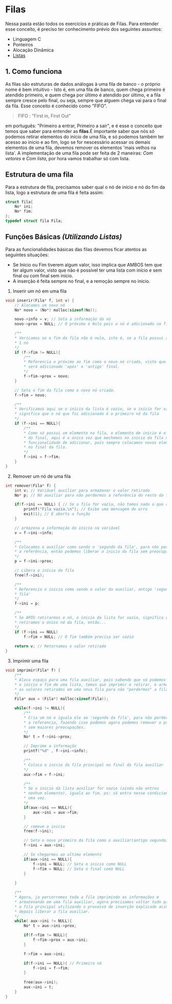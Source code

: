 # Filas
Nessa pasta estão todos os exercícios e práticas de Filas. 
Para entender esse conceito, é preciso ter conhecimento prévio dos seguintes assuntos:

- Linguagem C
- Ponteiros
- Alocação Dinâmica
- [Listas](https://github.com/iagonuvem/aeds-studies/tree/master/pt-br/linked-list)

## 1. Como funciona
As filas são estruturas de dados análogas à uma fila de banco - o próprio nome é bem intuitivo - Isto é, em uma fila de banco, quem chega primeiro é atendido primeiro, e quem chega por último é atendido por último, e a fila sempre cresce pelo final, ou seja, sempre que alguem chega vai para o final da fila. Esse conceito é conhecido como "FIFO".

> FIFO : "First in, First Out"

em português: "Primeiro a entrar, Primeiro a sair", e é esse o conceito que temos que saber para entender as **filas**.É importante saber que nós só podemos retirar elementos do início de uma fila, e só podemos também ter acesso ao inicio e ao fim, logo se for nescessário acessar os demais elementos de uma fila, devemos remover os elementos 'mais velhos na lista'. A implementação de uma fila pode ser feita de 2 maneiras: *Com vetores* e *Com lista*, por hora vamos trabalhar só com lista.

## Estrutura de uma fila 

Para a estrutura de fila, precisamos saber qual o nó de início e nó do fim da lista, logo a estrutura de uma fila é feita assim:

```c
struct fila{
	No* ini;
	No* fim;
};
typedef struct fila Fila;
```

## Funções Básicas *(Utilizando Listas)*
Para as funcionalidades básicas das filas devemos ficar atentos as seguintes situações:
- Se Inicio ou Fim tiverem algum valor, isso implica que AMBOS tem que ter algum valor, visto que não é possível ter uma lista com início e sem final ou com final sem início.
- A inserção é feita sempre no final, e a remoção sempre no inicio.

1. Inserir um nó em uma fila

```c
void inserir(Fila* f, int v) {
	// Alocamos um novo nó 
    No* novo = (No*) malloc(sizeof(No));

    novo->info = v; // Seta a informação do nó
    novo->prox = NULL; // O próximo é Nulo pois o nó é adicionado no fim.

    /**
	* Vericamos se o fim da fila não é nulo, isto é, se a fila possui ao menos
	* 1 nó
	*/
    if (f->fim != NULL){
    	/**
    	* Referencia o próximo ao fim como o novo nó criado, visto que este
    	* será adicionado 'após' o 'antigo' final.
    	*/
        f->fim->prox = novo; 
    }

    // Seta o fim da fila como o novo nó criado.
    f->fim = novo;

    /**
    * Verificamos aqui se o início da lista é vazio, se o início for vazio
    * significa que o nó que foi adicionado é o primeiro nó da fila
    */
    if (f->ini == NULL){
    	/**
    	* Como só possui um elemento na fila, o elemento de inicio é o mesmo
    	* do final, aqui é a única vez que mechemos no inicio da fila na 
    	* funcionalidade de adicionar, pois sempre colocamos novos elementos
    	* no final da fila.
    	*/
        f->ini = f->fim;
    }
}
```
2. Remover um nó de uma fila

```c
int remover(Fila* f) {
    int v; // Variável auxiliar para armazenar o valor retirado
    No* p; // Nó auxiliar para não perdermos a referência do resto da fila

    if(f->ini == NULL) { // Se a fila for vazia, não temos nada o que remover
        printf("Fila vazia.\n"); // Exibe uma mensagem de erro
        exit(1); // E aborta a função
    }

    // armazena a informação do inicio na variável
    v = f->ini->info;

    /**
    * Colocamos o auxiliar como sendo o 'segundo da fila', para não perdermos
    * a referência, então podemos liberar o inicio da fila sem preocupação.
    */
    p = f->ini->prox;

    // Libera o início da fila
    free(f->ini);

    /**
    * Referencia o inicio como sendo o valor da auxiliar, antigo 'segundo da
    * fila'
    */
    f->ini = p;

    /**
    * Se APÓS retirarmos o nó, o inicio da lista for vazio, significa que
    * retiramos o único nó da fila, então...
    */
    if (f->ini == NULL)
        f->fim = NULL; // O fim também precisa ser vazio
    
    return v; // Retornamos o valor retirado
}
```
3. Imprimir uma fila

```c
void imprimir(Fila* f) {
	/**
	* Aloca espaço para uma fila auxiliar, pois sabendo que só podemos acessar
	* o inicio e fim de uma lista, temos que imprimir e retirar, e armazenar
	* os valores retirados em uma nova fila para não "perdermos" a fila.
	*/
	Fila* aux = (Fila*) malloc(sizeof(Fila));

	while(f->ini != NULL){
		/**
		* Cria um nó e iguala ele ao 'segundo da fila', para não perder
		* a referencia, fazendo isso podemos agora podemos remover o primeiro
		* sem maiores preocupações.
		*/
		No* t = f->ini->prox;

		// Imprime a informação
		printf("%d" , f->ini->info);

		/**
		* Coloca o inicio da fila principal no final da fila auxiliar
		*/
		aux->fim = f->ini;

		/**
		* Se o inicio da lista auxiliar for vazio (ainda não entrou
		* nenhum elemento), iguala ao fim. ps: só entra nesse condicional
		* uma vez.
		*/
		if(aux->ini == NULL){
			aux->ini = aux->fim;
		}

		// remove o inicio
		free(f->ini);

		// Seta o novo primeiro da fila como o auxiliar(antigo segundo)
		f->ini = aux->ini;

		// Se chegarmos ao ultimo elemento
		if(aux->ini == NULL){
			f->ini = NULL; // Seta o inicio como NULL
			f->fim = NULL; // Seta o final como NULL
		}
		
	}

	/**
	* Agora, ja percorremos toda a fila imprimindo as informações e
	* armazenando em uma fila auxiliar, agora precisamos voltar tudo para
	* a fila principal utilizando o processo de inserção explicado acima e 
	* depois liberar a fila auxiliar.
	*/
	while( aux->ini != NULL){
		No* t = aux->ini->prox;

		if(f->fim != NULL){
			f->fim->prox = aux->ini;
		}

		f->fim = aux->ini;

		if(f->ini == NULL){ // Primeiro nó
			f->ini = f->fim;
		}
		
		free(aux->ini);
		aux->ini = t;
	}
}
```